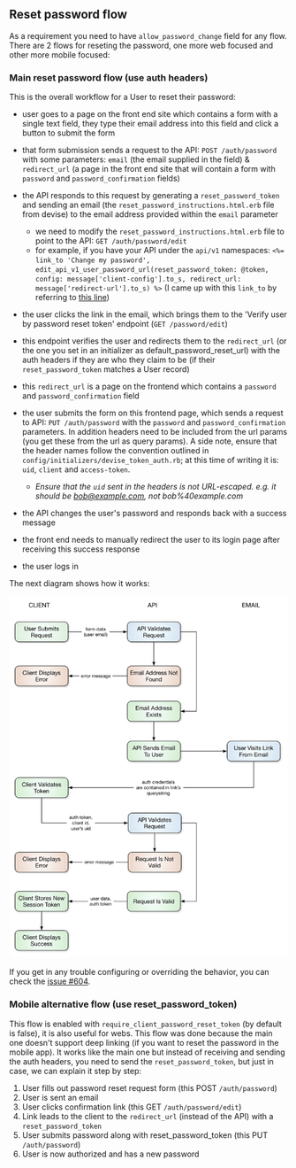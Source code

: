 ## Reset password flow

As a requirement you need to have `allow_password_change` field for any flow. There are 2 flows for reseting the password, one more web focused and other more mobile focused:

### Main reset password flow (use auth headers)

This is the overall workflow for a User to reset their password:

- user goes to a page on the front end site which contains a form with a single text field, they type their email address into this field and click a button to submit the form

- that form submission sends a request to the API: `POST /auth/password` with some parameters: `email` (the email supplied in the field) & `redirect_url` (a page in the front end site that will contain a form with `password` and `password_confirmation` fields)

- the API responds to this request by generating a `reset_password_token` and sending an email (the `reset_password_instructions.html.erb` file from devise) to the email address provided within the `email` parameter

  - we need to modify the `reset_password_instructions.html.erb` file to point to the API: `GET /auth/password/edit`
  - for example, if you have your API under the `api/v1` namespaces: `<%= link_to 'Change my password', edit_api_v1_user_password_url(reset_password_token: @token, config: message['client-config'].to_s, redirect_url: message['redirect-url'].to_s) %>` (I came up with this `link_to` by referring to [this line](https://github.com/lynndylanhurley/devise_token_auth/blob/15bf7857eca2d33602c7a9cb9d08db8a160f8ab8/app/views/devise/mailer/reset_password_instructions.html.erb#L5))

- the user clicks the link in the email, which brings them to the 'Verify user by password reset token' endpoint (`GET /password/edit`)

- this endpoint verifies the user and redirects them to the `redirect_url` (or the one you set in an initializer as default_password_reset_url) with the auth headers if they are who they claim to be (if their `reset_password_token` matches a User record)

- this `redirect_url` is a page on the frontend which contains a `password` and `password_confirmation` field

- the user submits the form on this frontend page, which sends a request to API: `PUT /auth/password` with the `password` and `password_confirmation` parameters. In addition headers need to be included from the url params (you get these from the url as query params). A side note, ensure that the header names follow the convention outlined in `config/initializers/devise_token_auth.rb`; at this time of writing it is: `uid`, `client` and `access-token`.

  - _Ensure that the `uid` sent in the headers is not URL-escaped. e.g. it should be bob@example.com, not bob%40example.com_

- the API changes the user's password and responds back with a success message

- the front end needs to manually redirect the user to its login page after receiving this success response

- the user logs in

The next diagram shows how it works:

![password reset flow](../password_diagram_reset.jpg)

If you get in any trouble configuring or overriding the behavior, you can check the [issue #604](https://github.com/lynndylanhurley/devise_token_auth/issues/604).

### Mobile alternative flow (use reset_password_token)

This flow is enabled with `require_client_password_reset_token` (by default is false), it is also useful for webs. This flow was done because the main one doesn't support deep linking (if you want to reset the password in the mobile app). It works like the main one but instead of receiving and sending the auth headers, you need to send the `reset_password_token`, but just in case, we can explain it step by step:

1. User fills out password reset request form (this POST `/auth/password`)
2. User is sent an email
3. User clicks confirmation link (this GET `/auth/password/edit`)
4. Link leads to the client to the `redirect_url` (instead of the API) with a `reset_password_token`
5. User submits password along with reset_password_token (this PUT `/auth/password`)
6. User is now authorized and has a new password
